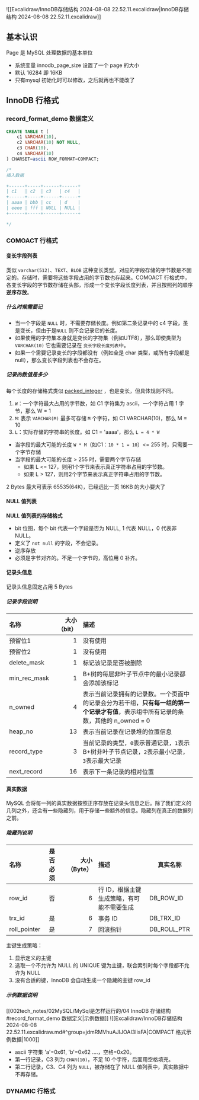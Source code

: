 ![[Excalidraw/InnoDB存储结构 2024-08-08 22.52.11.excalidraw|InnoDB存储结构 2024-08-08 22.52.11.excalidraw]]
## 基本认识
Page 是 MySQL 处理数据的基本单位
- 系统变量 innodb_page_size 设置了一个 page 的大小
- 默认 16284 即 16KB
- 只有mysql 初始化时可以修改，之后就再也不能改了

##  InnoDB 行格式
### record_format_demo 数据定义
```sql
CREATE TABLE t (
    c1 VARCHAR(10),
    c2 VARCHAR(10) NOT NULL,
    c3 CHAR(10),
    c4 VARCHAR(10)
) CHARSET=ascii ROW_FORMAT=COMPACT;

/*
插入数据

+------+-----+------+------+
| c1   | c2  | c3   | c4   |
+------+-----+------+------+
| aaaa | bbb | cc   | d    |
| eeee | fff | NULL | NULL |
+------+-----+------+------+

*/
```

### COMOACT 行格式
####  变长字段列表
类似 `varchar(512)`、`TEXT`、`BLOB` 这种变长类型。对应的字段存储的字节数是不固定的。存储时，需要将这些字段占用的字节数也存起来。COMOACT 行格式中，各变长字段的字节数存储在头部，形成一个变长字段长度列表，并且按照列的顺序**逆序存放**。

##### 什么时候需要记
- 当一个字段是 `NULL` 时，不需要存储长度。例如第二条记录中的 c4 字段，虽是变长，但由于是`NULL` 则不会记录它的长度。
- 如果使用的字符集本身就是变长的字符集（例如UTF8），那么即使类型为 `VARCHAR(10)` 它也需要记录在 `变长字段长度列表`中。
- 如果一个需要记录变长的字段都没有（例如全是 char 类型，或所有字段都是 null），那么变长字段列表也不会存在。

##### 记录的数值是多少
每个长度的存储格式类似 [packed_integer](https://dev.mysql.com/doc/dev/mysql-server/latest/classmysql_1_1binlog_1_1event_1_1Binary__log__event.html#packed_integer) ，也是变长，但具体规则不同。
1. `W`：一个字符最大占用的字节数，如 C1 字符集为 ascii，一个字符占用 1 字节，那么 W = 1
2. `M`: 表示 `VARCHAR(M)` 最多可存储 `M` 个字符，如 C1 VARCHAR(10)，那么 M = 10
3. `L`：实际存储的字符串的长度。如 C1 = 'aaaa'，那么 `L = 4 * W`

- 当字段的最大可能的长度 `W * M`（如C1：`10 * 1 = 10`）<= 255 时，只需要一个字节存储
- 当字段的最大可能的长度 > 255 时，需要两个字节存储
  - 如果 L <= 127，则用1个字节来表示真正字符串占用的字节数。
  - 如果 L > 127，则用2个字节来表示真正字符串占用的字节数。


2 Bytes 最大可表示 65535(64K)，已经远比一页 16KB 的大小要大了

#### NULL 值列表
**NULL 值列表的存储格式**
- bit 位图，每个 bit 代表一个字段是否为 NULL, 1 代表 NULL，0 代表非 NULL。
- 定义了 `not null` 的字段，不会记录。
- 逆序存放
- 必须是字节对齐的。不足一个字节的，高位用 0 补齐。

#### 记录头信息
记录头信息固定占用 5 Bytes

##### 记录字段说明

| 名称           | 大小（bit） | 描述                                                                         |
| :----------- | ------: | :------------------------------------------------------------------------- |
| 预留位1         |       1 | 没有使用                                                                       |
| 预留位2         |       1 | 没有使用                                                                       |
| delete_mask  |       1 | 标记该记录是否被删除                                                                 |
| min_rec_mask |       1 | B+树的每层非叶子节点中的最小记录都会添加该标记                                                   |
| n_owned      |       4 | 表示当前记录拥有的记录数。一个页面中的记录会分为若干组，**只有每一组的第一个记录才有值**，表示组中所有记录的条数，其他的 n_owned = 0 |
| heap_no      |      13 | 表示当前记录在记录堆的位置信息                                                            |
| record_type  |       3 | 当前记录的类型，`0`表示普通记录，`1`表示B+树非叶子节点记录，`2`表示最小记录，`3`表示最大记录                      |
| next_record  |      16 | 表示下一条记录的相对位置                                                               |

#### 真实数据
MySQL 会将每一列的真实数据按照正序存放在记录头信息之后。除了我们定义的几列之外，还会有一些隐藏列，用于存储一些额外的信息。隐藏列在真正的数据列之前。

##### 隐藏列说明
| 名称           | 是否必须 | 大小（Byte） | 描述                     | 真实名称        |
| :----------- | :--: | -------: | :--------------------- | ----------- |
| row_id       |  否   |        6 | 行 ID，根据主键生成策略，有可能不需要生成 | DB_ROW_ID   |
| trx_id       |  是   |        6 | 事务 ID                  | DB_TRX_ID   |
| roll_pointer |  是   |        7 | 回滚指针                   | DB_ROLL_PTR |

主键生成策略：
1. 显示定义的主键
2. 选取一个不允许为 NULL 的 UNIQUE 键为主键，联合索引时每个字段都不允许为 NULL
3. 没有合适的键，InnoDB 会自动生成一个隐藏的主键 row_id

##### 示例数据说明
[[002tech_notes/02MySQL/MySql是怎样运行的/04 InnoDB 存储结构#record_format_demo 数据定义|示例数据]]
![[Excalidraw/InnoDB存储结构 2024-08-08 22.52.11.excalidraw.md#^group=jdmRMVhuAJIJOAI3IisFA|COMPACT 格式示例数据|1000]]

- ascii 字符集 'a'=0x61, 'b'=0x62 ....，空格=0x20。
- 第一行记录，C3 列为 `CHAR(10)`，不足 10 个字符，后面用空格填充。
- 第二行记录，C3、C4 列为 `NULL`，被存储在了 NULL 值列表中，真实数据中不再存储。

### DYNAMIC 行格式


